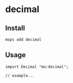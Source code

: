 # decimal

## Install
```
mops add decimal
```

## Usage
```motoko
import Decimal "mo:decimal";

// example...
```